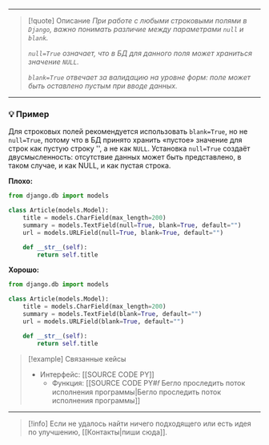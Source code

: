 ***

> [!quote] Описание
>_При работе с любыми строковыми полями в `Django`, важно понимать различие между параметрами `null` и `blank`._
>
>_`null=True` означает, что в БД для данного поля может храниться значение `NULL`._
>
>_`blank=True` отвечает за валидацию на уровне форм: поле может быть оставлено пустым при вводе данных._

***
### 💡 Пример
Для строковых полей рекомендуется использовать `blank=True`, но не `null=True`, потому что в БД принято хранить «пустое» значение для строк как пустую строку '', а не как  `NULL`. Установка  `null=True` создаёт двусмысленность: отсутствие данных может быть представлено, в таком случае, и как NULL, и как пустая строка.

**Плохо:**
```python
from django.db import models

class Article(models.Model):
	title = models.CharField(max_length=200)
	summary = models.TextField(null=True, blank=True, default="")
	url = models.URLField(null=True, blank=True, default="")

	def __str__(self):
		return self.title
```

**Хорошо:**
```python
from django.db import models

class Article(models.Model):
	title = models.CharField(max_length=200)
	summary = models.TextField(blank=True, default="")
	url = models.URLField(blank=True, default="")

	def __str__(self):
		return self.title
```

> [!example] Связанные кейсы
>- Интерфейс: [[SOURCE CODE PY]]
>	- Функция: [[SOURCE CODE PY#𝑓 Бегло проследить поток исполнения программы|Бегло проследить поток исполнения программы]]

***

> [!info]
> Если не удалось найти ничего подходящего или есть идея по улучшению, [[Контакты|пиши сюда]].
